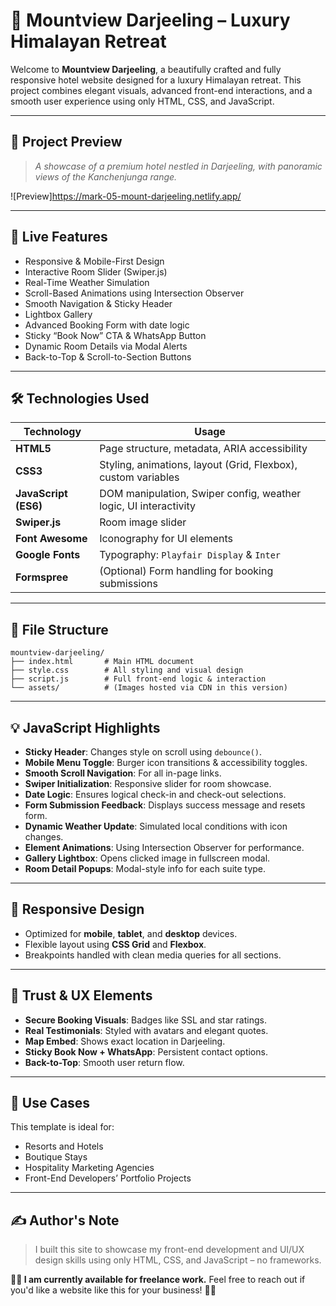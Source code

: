 # 🌄 Mountview Darjeeling – Luxury Himalayan Retreat

Welcome to **Mountview Darjeeling**, a beautifully crafted and fully responsive hotel website designed for a luxury Himalayan retreat. This project combines elegant visuals, advanced front-end interactions, and a smooth user experience using only HTML, CSS, and JavaScript.

---

## 📸 Project Preview

> *A showcase of a premium hotel nestled in Darjeeling, with panoramic views of the Kanchenjunga range.*

![Preview]https://mark-05-mount-darjeeling.netlify.app/

---

## 🚀 Live Features

* Responsive & Mobile-First Design
* Interactive Room Slider (Swiper.js)
* Real-Time Weather Simulation
* Scroll-Based Animations using Intersection Observer
* Smooth Navigation & Sticky Header
* Lightbox Gallery
* Advanced Booking Form with date logic
* Sticky “Book Now” CTA & WhatsApp Button
* Dynamic Room Details via Modal Alerts
* Back-to-Top & Scroll-to-Section Buttons

---

## 🛠️ Technologies Used

| Technology           | Usage                                                            |
| -------------------- | ---------------------------------------------------------------- |
| **HTML5**            | Page structure, metadata, ARIA accessibility                     |
| **CSS3**             | Styling, animations, layout (Grid, Flexbox), custom variables    |
| **JavaScript (ES6)** | DOM manipulation, Swiper config, weather logic, UI interactivity |
| **Swiper.js**        | Room image slider                                                |
| **Font Awesome**     | Iconography for UI elements                                      |
| **Google Fonts**     | Typography: `Playfair Display` & `Inter`                         |
| **Formspree**        | (Optional) Form handling for booking submissions                 |

---

## 📂 File Structure

```
mountview-darjeeling/
├── index.html       # Main HTML document
├── style.css        # All styling and visual design
├── script.js        # Full front-end logic & interaction
└── assets/          # (Images hosted via CDN in this version)
```

---

## 💡 JavaScript Highlights

* **Sticky Header**: Changes style on scroll using `debounce()`.
* **Mobile Menu Toggle**: Burger icon transitions & accessibility toggles.
* **Smooth Scroll Navigation**: For all in-page links.
* **Swiper Initialization**: Responsive slider for room showcase.
* **Date Logic**: Ensures logical check-in and check-out selections.
* **Form Submission Feedback**: Displays success message and resets form.
* **Dynamic Weather Update**: Simulated local conditions with icon changes.
* **Element Animations**: Using Intersection Observer for performance.
* **Gallery Lightbox**: Opens clicked image in fullscreen modal.
* **Room Detail Popups**: Modal-style info for each suite type.

---

## 🧱 Responsive Design

* Optimized for **mobile**, **tablet**, and **desktop** devices.
* Flexible layout using **CSS Grid** and **Flexbox**.
* Breakpoints handled with clean media queries for all sections.

---

## 🔐 Trust & UX Elements

* **Secure Booking Visuals**: Badges like SSL and star ratings.
* **Real Testimonials**: Styled with avatars and elegant quotes.
* **Map Embed**: Shows exact location in Darjeeling.
* **Sticky Book Now + WhatsApp**: Persistent contact options.
* **Back-to-Top**: Smooth user return flow.

---

## 📌 Use Cases

This template is ideal for:

* Resorts and Hotels
* Boutique Stays
* Hospitality Marketing Agencies
* Front-End Developers’ Portfolio Projects

---

## ✍️ Author's Note

> I built this site to showcase my front-end development and UI/UX design skills using only HTML, CSS, and JavaScript – no frameworks.

**🧑‍💻 I am currently available for freelance work.**
Feel free to reach out if you'd like a website like this for your business! 💼✨



